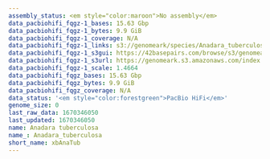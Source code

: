 ```yaml
---
assembly_status: <em style="color:maroon">No assembly</em>
data_pacbiohifi_fqgz-1_bases: 15.63 Gbp
data_pacbiohifi_fqgz-1_bytes: 9.9 GiB
data_pacbiohifi_fqgz-1_coverage: N/A
data_pacbiohifi_fqgz-1_links: s3://genomeark/species/Anadara_tuberculosa/xbAnaTub1/genomic_data/pacbio_hifi/<br>
data_pacbiohifi_fqgz-1_s3gui: https://42basepairs.com/browse/s3/genomeark/species/Anadara_tuberculosa/xbAnaTub1/genomic_data/pacbio_hifi/
data_pacbiohifi_fqgz-1_s3url: https://genomeark.s3.amazonaws.com/index.html?prefix=species/Anadara_tuberculosa/xbAnaTub1/genomic_data/pacbio_hifi/
data_pacbiohifi_fqgz-1_scale: 1.4664
data_pacbiohifi_fqgz_bases: 15.63 Gbp
data_pacbiohifi_fqgz_bytes: 9.9 GiB
data_pacbiohifi_fqgz_coverage: N/A
data_status: '<em style="color:forestgreen">PacBio HiFi</em>'
genome_size: 0
last_raw_data: 1670346050
last_updated: 1670346050
name: Anadara tuberculosa
name_: Anadara_tuberculosa
short_name: xbAnaTub
---
```

